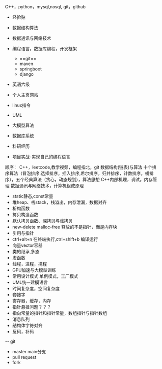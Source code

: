 C++，python，mysql,nosql,       git，github
- 经验贴
- 数据结构算法
- 数据通讯与网络技术
- 编程语言，数据库编程，开发框架
    - ==git==
    - maven
    - springboot
    - django
- 英语六级
- 个人主页网站
- linux指令
- UML

- 大模型算法
- 数据库系统
- 科研经历
- 项目实战-实现自己的编程语言

顺序：
C++，leetcode,教学视频，编程指北，git
数据结构(链表)与算法  十个排序算法（冒泡排序,选择排序，插入排序,希尔排序，归并排序，计数排序，桶排序），五个经典算法（贪心，动态规划），算法思想
C++内部机理，调试，内存管理
数据通讯与网络技术，计算机组成原理


- static静态,const常量
- 堆heap、栈stack，栈溢出，内存泄漏，数据对齐
- 析构函数
- 拷贝构造函数
- 默认拷贝函数、深拷贝与浅拷贝
- new-delete    malloc-free 释放的不是指针，而是内存块
- 引用与指针
- ctrl+alt+n 在终端执行,ctrl+shift+b 编译运行
- 向量vector容器
- 类的继承,多态
- 虚函数
- 线程，进程，携程
- GPU加速与大模型训练
- 常用设计模式  单例模式，工厂模式
- UML统一建模语言
- 时间复杂度，空间复杂度
- 套接字
- 寄存器，缓存，内存
- 指针悬挂问题？？？
- 指向常量的指针和指针常量，数组指针与指针数组
- 消息队列
- 结构体字符对齐
- 反码，补码


-- git
- master main分支
- pull request
- fork